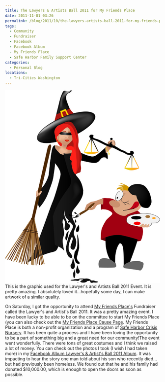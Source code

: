 ```yaml
---
title: The Lawyers & Artists Ball 2011 for My Friends Place
date: 2011-11-01 03:26
permalink: /blog/2011/10/the-lawyers-artists-ball-2011-for-my-friends-place
tags:
  - Community
  - Fundraiser
  - Facebook
  - Facebook Album
  - My Friends Place
  - Safe Harbor Family Support Center
categories:
  - Personal Blog
locations: 
  - Tri-Cities Washington
---
```


![This is the graphic used for the Lawyer's and Artists Ball 2011 Event. It is pretty amazing. I absolutely loved it...hopefully some day, I can make artwork of a similar quality.][1] This is the graphic used for the Lawyer's and Artists Ball 2011 Event. It is pretty amazing. I absolutely loved it...hopefully some day, I can make artwork of a similar quality. 

   [1]: /assets/media/graphic-lawyers-artists-ball-2011-my-friends-place.jpg

On Saturday, I got the opportunity to attend [My Friends Place's][2] Fundraiser called the Lawyer's and Artist's Ball 2011. It was a pretty amazing event. I have been lucky to be able to be on the committee to start My Friends Place (you can also check out the [My Friends Place Cause Page][3]. My Friends Place is both a non-profit organization and a program of [Safe Harbor Crisis Nursery][4]. It has been quite a process and I have been loving the opportunity to be a part of something big and a great need for our community!The event went wonderfully. There were tons of great costumes and I think we raised a lot of money. You can check out the photos I took (I wish I had taken more) in my [Facebook Album Lawyer's & Artist's Ball 2011 Album][5]. It was impacting to hear the story one man told about his son who recently died... but had previously been homeless. We found out that he and his family had donated $10,000.00, which is enough to open the doors as soon as possible. 

   [2]: http://myfriendsplace.info/
   [3]: http://www.causes.com/causes/611545-myfriendsplace
   [4]: http://crisis-nursery.org/
   [5]: https://www.facebook.com/media/set/?set=a.601596444186.2084849.44504407&type=1&l=6151ac05cd


